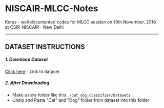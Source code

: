 # NISCAIR-MLCC-Notes

Keras - well documented codes for MLCC session on 19th November, 2018 at CSIR-NISCAIR - New Delhi

---

## DATASET INSTRUCTIONS

##### 1. Download Dataset
[Click here](https://www.microsoft.com/en-us/download/confirmation.aspx?id=54765) - Link to dataset
##### 2. After Downloading 
 - Make a new folder like this ```./cat_dog_classifier/Datasets```
 - Unzip and Paste "Cat" and "Dog" folder from dataset into this folder 